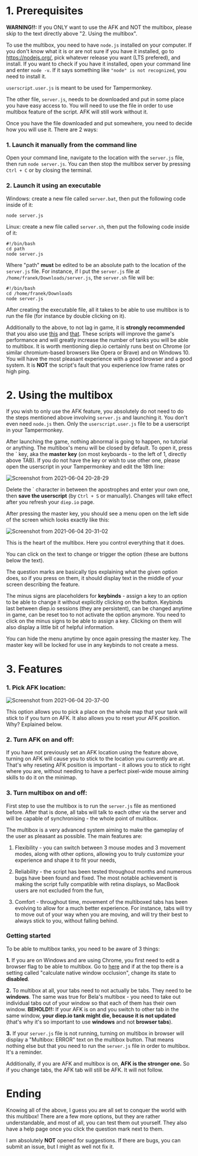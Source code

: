 # 1. Prerequisites
**WARNING!!:** If you ONLY want to use the AFK and NOT the multibox, please skip to the text directly above "2. Using the multibox".

To use the multibox, you need to have `node.js` installed on your computer. If you don't know what it is or are not sure if you have it installed, go to https://nodejs.org/, pick whatever release you want (LTS prefered), and install. If you want to check if you have it installed, open your command line and enter `node -v`. If it says something like `"node" is not recognized`, you need to install it.

`userscript.user.js` is meant to be used for Tampermonkey.

The other file, `server.js`, needs to be downloaded and put in some place you have easy access to. You will need to use the file in order to use multibox feature of the script. AFK will still work without it.

Once you have the file downloaded and put somewhere, you need to decide how you will use it. There are 2 ways:
### 1. Launch it manually from the command line
Open your command line, navigate to the location with the `server.js` file, then run `node server.js`. You can then stop the multibox server by pressing `Ctrl + C` or by closing the terminal.
### 2. Launch it using an executable
Windows: create a new file called `server.bat`, then put the following code inside of it:
```
node server.js
```
Linux: create a new file called `server.sh`, then put the following code inside of it:
```
#!/bin/bash
cd path
node server.js
```
Where "path" **must** be edited to be an absolute path to the location of the `server.js` file. For instance, if I put the `server.js` file at `/home/franek/Downloads/server.js`, the `server.sh` file will be:
```
#!/bin/bash
cd /home/franek/Downloads
node server.js
```
After creating the executable file, all it takes to be able to use multibox is to run the file (for instance by double clicking on it).


Additionally to the above, to not lag in game, it is **strongly recommended** that you also use [this](https://greasyfork.org/en/scripts/418966-eval-packet-overrider) and [that](https://greasyfork.org/en/scripts/420008-unlag). These scripts will improve the game's performance and will greatly increase the number of tanks you will be able to multibox.
It is worth mentioning diep.io certainly runs best on Chrome (or similar chromium-based browsers like Opera or Brave) and on Windows 10. You will have the most pleasant experience with a good browser and a good system. It is **NOT** the script's fault that you experience low frame rates or high ping.
# 2. Using the multibox
If you wish to only use the AFK feature, you absolutely do not need to do the steps mentioned above involving `server.js` and launching it. You don't even need `node.js` then. Only the `userscript.user.js` file to be a userscript in your Tampermonkey.

After launching the game, nothing abnormal is going to happen, no tutorial or anything. The multibox's menu will be closed by default. To open it, press the \` key, aka the **master key** (on most keyboards - to the left of 1, directly above TAB). If you do not have the key or wish to use other one, please open the userscript in your Tampermonkey and edit the 18th line:

![Screenshot from 2021-06-04 20-28-29](https://user-images.githubusercontent.com/47268949/120847212-746acf80-c573-11eb-8a84-05524d7f2ddc.png)

Delete the \` character in between the apostrophes and enter your own one, then **save the userscript** (by `Ctrl + S` or manually). Changes will take effect after you refresh your `diep.io` page.

After pressing the master key, you should see a menu open on the left side of the screen which looks exactly like this:

![Screenshot from 2021-06-04 20-31-02](https://user-images.githubusercontent.com/47268949/120847527-e5aa8280-c573-11eb-9b73-9f5ec9156f70.png)

This is the heart of the multibox. Here you control everything that it does.

You can click on the text to change or trigger the option (these are buttons below the text).

The question marks are basically tips explaining what the given option does, so if you press on them, it should display text in the middle of your screen describing the feature.

The minus signs are placeholders for **keybinds** - assign a key to an option to be able to change it without explicitly clicking on the button. Keybinds last between diep.io sessions (they are persistent), can be changed anytime in game, can be reset too to not activate the option anymore. You need to click on the minus signs to be able to assign a key. Clicking on them will also display a little bit of helpful information.

You can hide the menu anytime by once again pressing the master key. The master key will be locked for use in any keybinds to not create a mess.

# 3. Features
### 1. Pick AFK location:

![Screenshot from 2021-06-04 20-37-00](https://user-images.githubusercontent.com/47268949/120848119-adf00a80-c574-11eb-8a01-a07091446e54.png)

This option allows you to pick a place on the whole map that your tank will stick to if you turn on AFK. It also allows you to reset your AFK position. Why? Explained below.

### 2. Turn AFK on and off:

If you have not previously set an AFK location using the feature above, turning on AFK will cause you to stick to the location you currently are at. That's why reseting AFK position is important - it allows you to stick to right where you are, without needing to have a perfect pixel-wide mouse aiming skills to do it on the minimap.

### 3. Turn multibox on and off:

First step to use the multibox is to run the `server.js` file as mentioned before. After that is done, all tabs will talk to each other via the server and will be capable of synchronising - the whole point of multibox.

The multibox is a very advanced system aiming to make the gameplay of the user as pleasant as possible. The main features are:

1. Flexibility - you can switch between 3 mouse modes and 3 movement modes, along with other options, allowing you to truly customize your experience and shape it to fit your needs,

2. Reliability - the script has been tested throughout months and numerous bugs have been found and fixed. The most notable achievement is making the script fully compatible with retina displays, so MacBook users are not excluded from the fun,

3. Comfort - throughout time, movement of the multiboxed tabs has been evolving to allow for a much better experience. For instance, tabs will try to move out of your way when you are moving, and will try their best to always stick to you, without falling behind.

### Getting started

To be able to multibox tanks, you need to be aware of 3 things:

**1.** If you are on Windows and are using Chrome, you first need to edit a browser flag to be able to multibox. Go to [here](chrome://flags/#calculate-native-win-occlusion) and if at the top there is a setting called "calculate native window occlusion", change its state to **disabled**.

**2.** To multibox at all, your tabs need to not actually be tabs. They need to be **windows**. The same was true for Bela's multibox - you need to take out individual tabs out of your window so that each of them has their own window. **BEHOLD!!:** If your AFK is on and you switch to other tab in the same window, **your diep.io tank might die, because it is not updated** (that's why it's so important to use **windows** and not **browser tabs**).

**3.** If your `server.js` file is not running, turning on multibox in browser will display a "Multibox: ERROR" text on the multibox button. That means nothing else but that you need to run the `server.js` file in order to multibox. It's a reminder.

Additionally, if you are AFK and multibox is on, **AFK is the stronger one.** So if you change tabs, the AFK tab will still be AFK. It will not follow.

# Ending

Knowing all of the above, I guess you are all set to conquer the world with this multibox! There are a few more options, but they are rather understandable, and most of all, you can test them out yourself. They also have a help page once you click the question mark next to them.

I am absolutely **NOT** opened for suggestions. If there are bugs, you can submit an issue, but I might as well not fix it.

